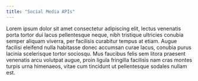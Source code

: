 ```yaml
---
title: "Social Media APIs"
---
```


Lorem ipsum dolor sit amet consectetur adipiscing elit, lectus venenatis porta tortor dui lacus pellentesque neque, nibh tristique ultricies conubia semper aliquam viverra, per facilisis curabitur tempus at etiam. Augue facilisi eleifend nulla habitasse donec accumsan curae lacus, conubia purus lacinia scelerisque tortor sociosqu. Mus faucibus felis sem litora praesent venenatis arcu volutpat augue, proin ligula fringilla facilisis nam cras montes turpis urna himenaeos, vitae cum tincidunt ut pellentesque sodales nullam est.